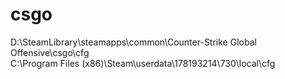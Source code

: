 # csgo
D:\SteamLibrary\steamapps\common\Counter-Strike Global Offensive\csgo\cfg  
C:\Program Files (x86)\Steam\userdata\178193214\730\local\cfg  
